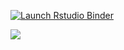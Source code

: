 

  [![Launch Rstudio Binder](http://mybinder.org/badge_logo.svg)](https://mybinder.org/v2/gh/tiszalab/Binder1/master?urlpath=rstudio)


![](https://img.shields.io/badge/Tisza_Lab-black?color=%23abedf6&link=https%3A%2F%2Favatars.githubusercontent.com%2Fu%2F180460755%3Fs%3D200%26v%3D4])